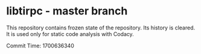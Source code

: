 # libtirpc - master branch

This repository contains frozen state of the repository.
Its history is cleared. It is used only for static code
analysis with Codacy.

Commit Time: 1700636340